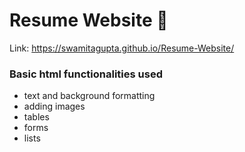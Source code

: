 # Resume Website 📄

Link: https://swamitagupta.github.io/Resume-Website/

### Basic html functionalities used
- text and background formatting
- adding images
- tables
- forms
- lists
